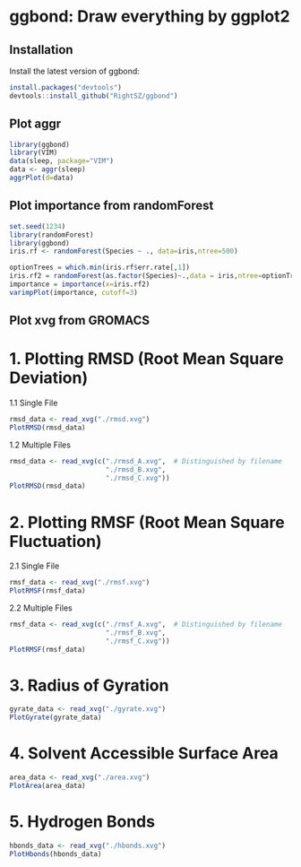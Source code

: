 # ggbond: Draw everything by ggplot2

## Installation
Install the latest version of ggbond: 
 ```R
 install.packages("devtools")
devtools::install_github("RightSZ/ggbond")
 ```

## Plot aggr
```R
library(ggbond)
library(VIM)
data(sleep, package="VIM")
data <- aggr(sleep)
aggrPlot(d=data)
```

## Plot importance from randomForest
```R
set.seed(1234)
library(randomForest)
library(ggbond)
iris.rf <- randomForest(Species ~ ., data=iris,ntree=500)

optionTrees = which.min(iris.rf$err.rate[,1])
iris.rf2 = randomForest(as.factor(Species)~.,data = iris,ntree=optionTrees)
importance = importance(x=iris.rf2)
varimpPlot(importance, cutoff=3)
```
## Plot xvg from GROMACS
# 1. Plotting RMSD (Root Mean Square Deviation)
1.1 Single File
```R
rmsd_data <- read_xvg("./rmsd.xvg")
PlotRMSD(rmsd_data)
```
1.2 Multiple Files
```R
rmsd_data <- read_xvg(c("./rmsd_A.xvg",  # Distinguished by filename
                        "./rmsd_B.xvg",
                        "./rmsd_C.xvg"))
PlotRMSD(rmsd_data)
```
# 2. Plotting RMSF (Root Mean Square Fluctuation)
2.1 Single File
```R
rmsf_data <- read_xvg("./rmsf.xvg")
PlotRMSF(rmsf_data)
```
2.2 Multiple Files
```R
rmsf_data <- read_xvg(c("./rmsf_A.xvg",  # Distinguished by filename
                        "./rmsf_B.xvg",
                        "./rmsf_C.xvg"))
PlotRMSF(rmsf_data)
```
# 3. Radius of Gyration
```R
gyrate_data <- read_xvg("./gyrate.xvg")
PlotGyrate(gyrate_data)
```
# 4. Solvent Accessible Surface Area
```R
area_data <- read_xvg("./area.xvg")
PlotArea(area_data)
```
# 5. Hydrogen Bonds
```R
hbonds_data <- read_xvg("./hbonds.xvg")
PlotHbonds(hbonds_data)
```
